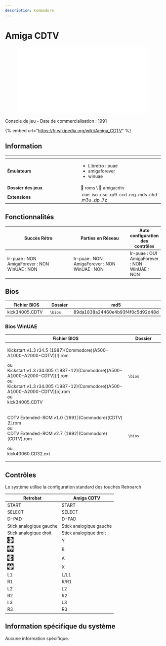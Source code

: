 ```yaml
---
description: Commodore
---
```


# Amiga CDTV

<div align="left">

<figure><picture><source srcset="https://raw.githubusercontent.com/fabricecaruso/es-theme-carbon/91d85c7849cc550b0cac4e75cb8e0923d3b61b5e/art/logos/amigacdtv-w.svg" media="(prefers-color-scheme: dark)"><img src="https://raw.githubusercontent.com/fabricecaruso/es-theme-carbon/52ff37c9e265587d006945a2ba695b5a962b3a3d/art/logos/amigacdtv.svg" alt=""></picture><figcaption></figcaption></figure>

</div>

Console de jeu - Date de commercialisation :  1991

{% embed url="https://fr.wikipedia.org/wiki/Amiga_CDTV" %}

## Information

<table data-header-hidden><thead><tr><th width="224"></th><th></th></tr></thead><tbody><tr><td><strong>Émulateurs</strong></td><td><ul><li>Libretro : puae</li><li>amigaforever</li><li>winuae</li></ul></td></tr><tr><td><strong>Dossier des jeux</strong></td><td><span data-gb-custom-inline data-tag="emoji" data-code="1f4c2">📂</span> roms \ <span data-gb-custom-inline data-tag="emoji" data-code="1f4c2">📂</span> amigacdtv</td></tr><tr><td><strong>Extensions</strong></td><td>.cue .iso .cso .rp9 .ccd .nrg .mds .chd .m3u .zip .7z</td></tr></tbody></table>

## Fonctionnalités

<table><thead><tr><th width="245">Succès Rétro</th><th width="200">Parties en Réseau</th><th>Auto configuration des contrôles</th></tr></thead><tbody><tr><td>lr-puae : NON<br>AmigaForever : NON<br>WinUAE : NON</td><td>lr-puae : NON<br>AmigaForever : NON<br>WinUAE : NON</td><td>lr-puae : OUI<br>AmigaForever : NON<br>WinUAE : NON</td></tr></tbody></table>

## Bios

<table><thead><tr><th width="209.55555555555557">Fichier BIOS</th><th width="155">Dossier</th><th>md5</th></tr></thead><tbody><tr><td>kick34005.CDTV</td><td><code>\bios</code></td><td>89da1838a24460e4b93f4f0c5d92d48d</td></tr></tbody></table>

### Bios WinUAE

<table><thead><tr><th width="665.5555555555555">Fichier BIOS</th><th width="155">Dossier</th></tr></thead><tbody><tr><td><p>Kickstart v1.3 r34.5 (1987)(Commodore)(A500-A1000-A2000-CDTV)[!].rom</p><p>ou<br>Kickstart v1.3 r34.005 (1987-12)(Commodore)(A500-A1000-A2000-CDTV)[!].rom<br>ou<br>Kickstart v1.3 r34.005 (1987-12)(Commodore)(A500-A1000-A2000-CDTV)[o].rom<br>ou<br>kick34005.CDTV</p></td><td><code>\bios</code></td></tr><tr><td><p>CDTV Extended-ROM v1.0 (1991)(Commodore)(CDTV)[!].rom<br>ou<br>CDTV Extended-ROM v2.7 (1992)(Commodore)(CDTV).rom</p><p>ou<br>kick40060.CD32.ext</p></td><td><code>\bios</code></td></tr></tbody></table>

## Contrôles

Le système utilise la configuration standard des touches Retroarch&#x20;

| Retrobat                                          | Amiga CDTV              |
| ------------------------------------------------- | ----------------------- |
| START                                             | START                   |
| SELECT                                            | SELECT                  |
| D-PAD                                             | D-PAD                   |
| Stick analogique gauche                           | Stick analogique gauche |
| Stick analogique droit                            | Stick analogique droit  |
| ![](<../../../../.gitbook/assets/image (33).png>) | Y                       |
| ![](<../../../../.gitbook/assets/image (20).png>) | B                       |
| ![](<../../../../.gitbook/assets/image (7).png>)  | A                       |
| ![](<../../../../.gitbook/assets/image (35).png>) | X                       |
| L1                                                | L/L1                    |
| R1                                                | R/R1                    |
| L2                                                | L2                      |
| R2                                                | R2                      |
| L3                                                | L3                      |
| R3                                                | R3                      |

## Information spécifique du système

Aucune information spécifique.
